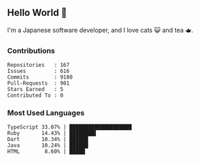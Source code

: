 ## Hello World 👋

I'm a Japanese software developer, and I love cats 😺 and tea 🫖.

### Contributions

    Repositories   : 167
    Issues         : 616
    Commits        : 9180
    Pull-Requests  : 901
    Stars Earned   : 5
    Contributed To : 0

### Most Used Languages

    TypeScript 33.07% | ████████████████████
    Ruby       14.43% | ████████▌
    Dart       10.34% | ██████
    Java       10.24% | ██████
    HTML        8.60% | █████
